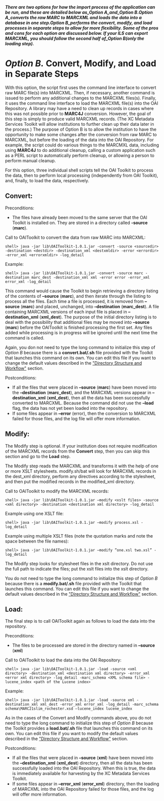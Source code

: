 **_There are two options for how the import process of the application can be run, and these are detailed below as_Option A_and_Option B_._Option A_converts the raw MARC to MARCXML and loads the data into a database in one step._Option B_performs the convert, modify, and load processes in separate steps to allow for more flexibility. Some of the pros and cons for each option are discussed below. If your ILS can export MARCXML, you should follow the second half of_Option B_(only the loading step)._**

# _Option B._ Convert, Modify, and Load in Separate Steps #

With this option, the script first uses the command line interface to convert raw MARC file(s) into MARCXML. Then, if necessary, another command is issued to perform any additional changes to the MARCXML files(s). Finally, it uses the command line interface to load the MARCXML file(s) into the OAI Repository. A library may have a need to clean up records in cases where this was not possible prior to **MARC4J** conversion. However, the goal of this step is simply to produce valid MARCXML records. (The XC Metadata Services Toolkit will allow institutions to further clean up their data later in the process.) The purpose of Option B is to allow the institution to have the opportunity to make some changes after the conversion from raw MARC to MARCXML, but before the loading of the data into the OAI Repository. For example, the script could do various things to the MARCMXL data, including using **MARC4J** to do additional cleanup, calling a custom application such as a PERL script to automatically perform cleanup, or allowing a person to perform manual cleanup.

For this option, three individual shell scripts tell the OAI Toolkit to process the data, then to perform local processing (independently from OAI Toolkit), and, finally, to load the data, respectively.

## Convert: ##

Preconditions:
  * The files have already been moved to the same server that the OAI Toolkit is installed on. They are stored in a directory called **-source** (**marc**).

Call to OAIToolkit to convert the data from raw MARC into MARCXML:

```
shell> java -jar lib\OAIToolkit-1.0.1.jar -convert -source <sourcedir> -destination <destdir> -destination_xml <destxmldir> -error <errordir> -error_xml <errorxmldir> -log_detail
```

Example:

```
shell> java -jar lib\OAIToolkit-1.0.1.jar -convert -source marc -destination marc_dest -destination_xml xml -error error -error_xml error_xml -log_detail
```

This command would cause the Toolkit to begin retrieving a directory listing of the contents of **–source** (**marc**), and then iterate through the listing to process all the files. Each time a file is processed, it is removed from **–source** (**marc**) and placed, unchanged, into **–destination** (**marc\_dest**). A file containing MARCXML versions of each input file is placed in **–destination\_xml** (**xml\_dest**). The purpose of the initial directory listing is to deal with the possibility that additional files may be moved into **–source** (**marc**) before the OAIToolkit is finished processing the first set. Any files added while processing is in progress will be ignored until the next time the command is called.

Again, you don not need to type the long command to initialize this step of _Option B_ because there is a **convert.bat/.sh**  file provided with the Toolkit that launches this command on its own. You can edit this file if you want to change the default values described in the ["Directory Structure and Workflow"](StructureandWorkflow.md) section.

Postconditions:
  * If all the files that were placed in **–source** (**marc**) have been moved into the **–destination** (**marc\_dest**), and the MARCXML versions appear in **–destination\_xml** (**xml\_dest**), then all the data has been successfully converted to MARCXML. Because the command did not use the **–load** flag, the data has not yet been loaded into the repository.
  * If some files appear in **–error** (error), then the conversion to MARCXML failed for those files, and the log file will offer more information.

## Modify: ##

The Modify step is optional. If your institution does not require modification of the MARCXML records from the **Convert** step, then you can skip this section and go to the **Load** step.

The Modify step reads the MARCXML and transforms it with the help of one or more XSLT stylesheets. modify.sh/bat will look for MARCXML records in the dest\_xml directory, perform any directives according to the stylesheet, and then put the modified records in the modified\_xml directory.

Call to OAIToolkit to modify the MARCXML records:

```
shell> java -jar lib\OAIToolkit-1.0.1.jar –modify <xslt files> -source <xml directory> -destination <destination xml directory> -log_detail
```

Example using one XSLT file:

```
shell> java -jar lib\OAIToolkit-1.0.1.jar –modify process.xsl -log_detail
```

Example using multiple XSLT files (note the quotation marks and note the space between the file names):

```
shell> java -jar lib\OAIToolkit-1.0.1.jar –modify ”one.xsl two.xsl” -log_detail
```

The Modify step looks for stylesheet files in the xslt directory. Do not use the full path to indicate the files; put the xslt files into the xslt directory.

You do not need to type the long command to initialize this step of _Option B_ because there is a **modify.bat/.sh**  file provided with the Toolkit that launches this command. You can edit this file if you want to change the default values described in the ["Directory Structure and Workflow"](StructureandWorkflow.md) section.

## Load: ##

The final step is to call OAIToolkit again as follows to load the data into the repository.

Preconditions:
  * The files to be processed are stored in the directory named in **–source** (**xml**)

Call to OAIToolkit to load the data into the OAI Repository:

```
shell> java -jar lib\OAIToolkit-1.0.1.jar -load -source <xml directory> -destination_xml <destination xml directory> -error_xml <error xml directory> -log_detail -marc_schema <XML schema file> -lucene_index <path of the Lucene index>
```

Example:

```
shell> java -jar lib\OAIToolkit-1.0.1.jar -load -source xml -destination_xml xml_dest -error_xml error_xml -log_detail -marc_schema schema\MARC21slim_rochester.xsd –lucene_index lucene_index
```

As in the cases of the Convert and Modify commands above, you do not need to type the long command to initialize this step of _Option B_ because the Toolkit provides a **load.bat/.sh** file that launches this command on its own. You can edit this file if you want to modify the default values described in the ["Directory Structure and Workflow"](StructureandWorkflow.md) section.

Postconditions:
  * If all the files that were placed in **–source** (**xml**) have been moved into the **–destination\_xml** (**xml\_dest**) directory, then all the data has been successfully loaded into the OAI Repository. When this is true, the data is immediately available for harvesting by the XC Metadata Services Toolkit.
  * If some files appear in **–error\_xml** (**error\_xml**) directory, then the loading of MARCXML into the OAI Repository failed for those files, and the log will offer more information.